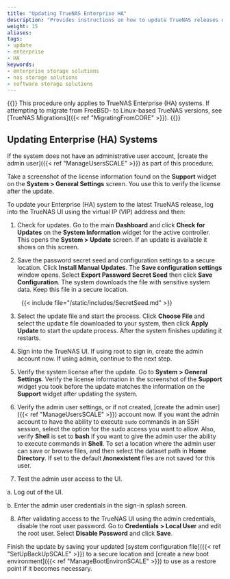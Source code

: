 ```yaml
---
title: "Updating TrueNAS Enterprise HA"
description: "Provides instructions on how to update TrueNAS releases on Enterprise (HA) systems."
weight: 15
aliases:
tags:
- update
- enterprise
- HA
keywords:
- enterprise storage solutions
- nas storage solutions
- software storage solutions
---
```


{{<enterprise>}}
This procedure only applies to TrueNAS Enterprise (HA) systems.
If attempting to migrate from FreeBSD- to Linux-based TrueNAS versions, see [TrueNAS Migrations]({{< ref "MigratingFromCORE" >}}).
{{</enterprise>}}

## Updating Enterprise (HA) Systems
If the system does not have an administrative user account, [create the admin user]({{< ref "ManageUsersSCALE" >}}) as part of this procedure.

Take a screenshot of the license information found on the **Support** widget on the **System > General Settings** screen. You use this to verify the license after the update.

To update your Enterprise (HA) system to the latest TrueNAS release, log into the TrueNAS UI using the virtual IP (VIP) address and then:

1. Check for updates. Go to the main **Dashboard** and click **Check for Updates** on the **System Information** widget for the active controller.
This opens the **System > Update** screen. If an update is available it shows on this screen.

2. Save the password secret seed and configuration settings to a secure location. Click **Install Manual Updates**. The **Save configuration settings** window opens.
Select **Export Password Secret Seed** then click **Save Configuration**. The system downloads the file with sensitive system data. Keep this file in a secure location.

<div style="margin-left: 33px">{{< include file="/static/includes/SecretSeed.md" >}}</div>

3. Select the update file and start the process.
 Click **Choose File** and select the <kbd>update</kbd> file downloaded to your system, then click **Apply Update** to start the update process.
 After the system finishes updating it restarts.

4. Sign into the TrueNAS UI. If using root to sign in, create the admin account now.
 If using admin, continue to the next step.

5. Verify the system license after the update. Go to **System > General Settings**.
 Verify the license information in the screenshot of the **Support** widget you took before the update matches the information on the **Support** widget after updating the system.  

6. Verify the admin user settings, or if not created, [create the admin user]({{< ref "ManageUsersSCALE" >}}) account now.
 If you want the admin account to have the ability to execute `sudo` commands in an SSH session, select the option for the sudo access you want to allow.
 Also, verify **Shell** is set to **bash** if you want to give the admin user the ability to execute commands in **Shell**.
 To set a location where the admin user can save or browse files, and then select the dataset path in **Home Directory**. If set to the default **/nonexistent** files are not saved for this user.

7. Test the admin user access to the UI.

 a. Log out of the UI.

 b. Enter the admin user credentials in the sign-in splash screen.

8. After validating access to the TrueNAS UI using the admin credentials, disable the root user password.
 Go to **Credentials > Local User** and edit the root user. Select **Disable Password** and click **Save**.

Finish the update by saving your updated [system configuration file]({{< ref "SetUpBackUpSCALE" >}}) to a secure location and [create a new boot environment]({{< ref "ManageBootEnvironSCALE" >}}) to use as a restore point if it becomes necessary.